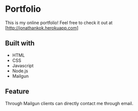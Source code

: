 # Portfolio

This is my online portfolio!
Feel free to check it out at [http://jonathankok.herokuapp.com]


## Built with
* HTML
* CSS
* Javascript
* Node.js
* Mailgun

## Feature
Through Mailgun clients can directly contact me through email.

